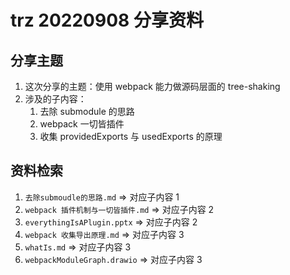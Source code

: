 # trz 20220908 分享资料

## 分享主题

1. 这次分享的主题：使用 webpack 能力做源码层面的 tree-shaking
2. 涉及的子内容：
   1. 去除 submodule 的思路
   2. webpack 一切皆插件
   3. 收集 providedExports 与 usedExports 的原理

## 资料检索

1. `去除submoudle的思路.md` => 对应子内容 1
2. `webpack 插件机制与一切皆插件.md` => 对应子内容 2
3. `everythingIsAPlugin.pptx` => 对应子内容 2
4. `webpack 收集导出原理.md` => 对应子内容 3
5. `whatIs.md` => 对应子内容 3
6. `webpackModuleGraph.drawio` => 对应子内容 3
